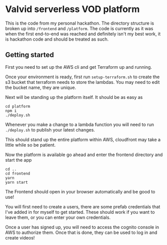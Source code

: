 # Valvid serverless VOD platform
This is the code from my personal hackathon. The directory structure is broken up into `/frontend` and `/platform`. The code is currently as it was when the first end-to-end was reached and definitely isn't my best work, it is hackathon code and should be treated as such.

## Getting started
First you need to set up the AWS cli and get Terraform up and running.

Once your environment is ready, first run `setup-terraform.sh` to create the s3 bucket that terraform needs to store the lambdas. You may need to edit the bucket name, they are unique.

Next will be standing up the platform itself. It should be as easy as
```
cd platform
npm i
./deploy.sh
```
Whenever you make a change to a lambda function you will need to run `./deploy.sh` to publish your latest changes. 

This should stand up the entire platform within AWS, cloudfront may take a little while so be patient. 

Now the platform is available go ahead and enter the frontend directory and start the app
```
cd ..
cd frontend
yarn
yarn start
```
The Frontend should open in your browser automatically and be good to use!

You will first need to create a users, there are some prefab credentials that I've added in for myself to get started. These should work if you want to leave them, or you can enter your own credentials.

Once a user has signed up, you will need to access the cognito console in AWS to authorize them. Once that is done, they can be used to log in and create videos!